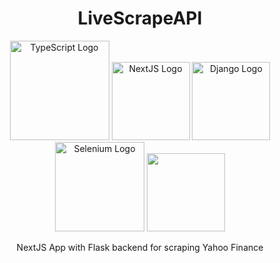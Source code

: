 <h1 align='center'>LiveScrapeAPI</h1>

<p align='center'>
  <img width="159" src="https://img.shields.io/badge/TypeScript-007ACC?style=for-the-badge&logo=typescript&logoColor=white" alt="TypeScript Logo"/>
  <img width="125" src="https://img.shields.io/badge/next%20js-000000?style=for-the-badge&logo=nextdotjs&logoColor=white" alt="NextJS Logo"/>
  <img width="125" src="https://img.shields.io/badge/Django-092E20?style=for-the-badge&logo=django&logoColor=green" alt="Django Logo"/>
  <img width="143" src="https://img.shields.io/badge/Selenium-43B02A?style=for-the-badge&logo=Selenium&logoColor=white" alt="Selenium Logo"/>
  <img width="125" src="" alt=""/>
</p>
<p align='center'>
  NextJS App with Flask backend for scraping Yahoo Finance
</p>

